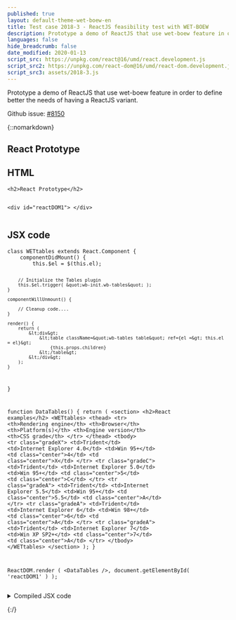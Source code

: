 ```yaml
---
published: true
layout: default-theme-wet-boew-en
title: Test case 2018-3 - ReactJS feasibility test with WET-BOEW
description: Prototype a demo of ReactJS that use wet-boew feature in order to define better the needs of having a ReactJS variant.
languages: false
hide_breadcrumb: false
date_modified: 2020-01-13
script_src: https://unpkg.com/react@16/umd/react.development.js
script_src2: https://unpkg.com/react-dom@16/umd/react-dom.development.js
script_src3: assets/2018-3.js
---
```


Prototype a demo of ReactJS that use wet-boew feature in order to define better the needs of having a ReactJS variant.

Github issue: [#8150](https://github.com/wet-boew/wet-boew/issues/8150)

{::nomarkdown}

<div class="wb-prettify all-pre"></div>


<h2>React Prototype</h2>

<div id="reactDOM1">
</div>

<h2>HTML</h2>
<pre><code>&lt;h2&gt;React Prototype&lt;/h2&gt;

&lt;div id=&quot;reactDOM1&quot;&gt;
&lt;/div&gt;</code></pre>


<h2>JSX code</h2>
<pre><code>class WETtables extends React.Component {
	componentDidMount() {
		this.$el = $(this.el);

		// Initialize the Tables plugin
		this.$el.trigger( &quot;wb-init.wb-tables&quot; );
	}

	componentWillUnmount() {

		// Cleanup code....
	}

	render() {
		return (
			&lt;div&gt;
				&lt;table className=&quot;wb-tables table&quot; ref={el =&gt; this.el = el}&gt;
					{this.props.children}
				&lt;/table&gt;
			&lt;/div&gt;
		);
	}
}

function DataTables() {
  return (
	&lt;section&gt;
		&lt;h2&gt;React examples&lt;/h2&gt;
		&lt;WETtables&gt;
			&lt;thead&gt;
				&lt;tr&gt;
					&lt;th&gt;Rendering engine&lt;/th&gt;
					&lt;th&gt;Browser&lt;/th&gt;
					&lt;th&gt;Platform(s)&lt;/th&gt;
					&lt;th&gt;Engine version&lt;/th&gt;
					&lt;th&gt;CSS grade&lt;/th&gt;
				&lt;/tr&gt;
			&lt;/thead&gt;
			&lt;tbody&gt;
				&lt;tr class=&quot;gradeX&quot;&gt;
					&lt;td&gt;Trident&lt;/td&gt;
					&lt;td&gt;Internet
						 Explorer 4.0&lt;/td&gt;
					&lt;td&gt;Win 95+&lt;/td&gt;
					&lt;td class=&quot;center&quot;&gt;4&lt;/td&gt;
					&lt;td class=&quot;center&quot;&gt;X&lt;/td&gt;
				&lt;/tr&gt;
				&lt;tr class=&quot;gradeC&quot;&gt;
					&lt;td&gt;Trident&lt;/td&gt;
					&lt;td&gt;Internet
						 Explorer 5.0&lt;/td&gt;
					&lt;td&gt;Win 95+&lt;/td&gt;
					&lt;td class=&quot;center&quot;&gt;5&lt;/td&gt;
					&lt;td class=&quot;center&quot;&gt;C&lt;/td&gt;
				&lt;/tr&gt;
				&lt;tr class=&quot;gradeA&quot;&gt;
					&lt;td&gt;Trident&lt;/td&gt;
					&lt;td&gt;Internet
						 Explorer 5.5&lt;/td&gt;
					&lt;td&gt;Win 95+&lt;/td&gt;
					&lt;td class=&quot;center&quot;&gt;5.5&lt;/td&gt;
					&lt;td class=&quot;center&quot;&gt;A&lt;/td&gt;
				&lt;/tr&gt;
				&lt;tr class=&quot;gradeA&quot;&gt;
					&lt;td&gt;Trident&lt;/td&gt;
					&lt;td&gt;Internet
						 Explorer 6&lt;/td&gt;
					&lt;td&gt;Win 98+&lt;/td&gt;
					&lt;td class=&quot;center&quot;&gt;6&lt;/td&gt;
					&lt;td class=&quot;center&quot;&gt;A&lt;/td&gt;
				&lt;/tr&gt;
				&lt;tr class=&quot;gradeA&quot;&gt;
					&lt;td&gt;Trident&lt;/td&gt;
					&lt;td&gt;Internet Explorer 7&lt;/td&gt;
					&lt;td&gt;Win XP SP2+&lt;/td&gt;
					&lt;td class=&quot;center&quot;&gt;7&lt;/td&gt;
					&lt;td class=&quot;center&quot;&gt;A&lt;/td&gt;
				&lt;/tr&gt;
			&lt;/tbody&gt;
		&lt;/WETtables&gt;
	&lt;/section&gt;
  );
}


ReactDOM.render (
	&lt;DataTables /&gt;,
	document.getElementById( 'reactDOM1' )
);</code></pre>

<details>
	<summary>Compiled JSX code</summary>
	<pre><code>&quot;use strict&quot;;

var _createClass = function () { function defineProperties(target, props) { for (var i = 0; i &lt; props.length; i++) { var descriptor = props[i]; descriptor.enumerable = descriptor.enumerable || false; descriptor.configurable = true; if (&quot;value&quot; in descriptor) descriptor.writable = true; Object.defineProperty(target, descriptor.key, descriptor); } } return function (Constructor, protoProps, staticProps) { if (protoProps) defineProperties(Constructor.prototype, protoProps); if (staticProps) defineProperties(Constructor, staticProps); return Constructor; }; }();

function _classCallCheck(instance, Constructor) { if (!(instance instanceof Constructor)) { throw new TypeError(&quot;Cannot call a class as a function&quot;); } }

function _possibleConstructorReturn(self, call) { if (!self) { throw new ReferenceError(&quot;this hasn't been initialised - super() hasn't been called&quot;); } return call &amp;&amp; (typeof call === &quot;object&quot; || typeof call === &quot;function&quot;) ? call : self; }

function _inherits(subClass, superClass) { if (typeof superClass !== &quot;function&quot; &amp;&amp; superClass !== null) { throw new TypeError(&quot;Super expression must either be null or a function, not &quot; + typeof superClass); } subClass.prototype = Object.create(superClass &amp;&amp; superClass.prototype, { constructor: { value: subClass, enumerable: false, writable: true, configurable: true } }); if (superClass) Object.setPrototypeOf ? Object.setPrototypeOf(subClass, superClass) : subClass.__proto__ = superClass; }

var WETtables = function (_React$Component) {
	_inherits(WETtables, _React$Component);

	function WETtables() {
		_classCallCheck(this, WETtables);

		return _possibleConstructorReturn(this, (WETtables.__proto__ || Object.getPrototypeOf(WETtables)).apply(this, arguments));
	}

	_createClass(WETtables, [{
		key: &quot;componentDidMount&quot;,
		value: function componentDidMount() {
			this.$el = $(this.el);

			// Initialize the Tables plugin
			this.$el.trigger(&quot;wb-init.wb-tables&quot;);
		}
	}, {
		key: &quot;componentWillUnmount&quot;,
		value: function componentWillUnmount() {

			// Cleanup code....
		}
	}, {
		key: &quot;render&quot;,
		value: function render() {
			var _this2 = this;

			return React.createElement(
				&quot;div&quot;,
				null,
				React.createElement(
					&quot;table&quot;,
					{ className: &quot;wb-tables table&quot;, ref: function ref(el) {
							return _this2.el = el;
						} },
					this.props.children
				)
			);
		}
	}]);

	return WETtables;
}(React.Component);

function DataTables() {
	return React.createElement(
		&quot;section&quot;,
		null,
		React.createElement(
			&quot;h2&quot;,
			null,
			&quot;React examples&quot;
		),
		React.createElement(
			WETtables,
			null,
			React.createElement(
				&quot;thead&quot;,
				null,
				React.createElement(
					&quot;tr&quot;,
					null,
					React.createElement(
						&quot;th&quot;,
						null,
						&quot;Rendering engine&quot;
					),
					React.createElement(
						&quot;th&quot;,
						null,
						&quot;Browser&quot;
					),
					React.createElement(
						&quot;th&quot;,
						null,
						&quot;Platform(s)&quot;
					),
					React.createElement(
						&quot;th&quot;,
						null,
						&quot;Engine version&quot;
					),
					React.createElement(
						&quot;th&quot;,
						null,
						&quot;CSS grade&quot;
					)
				)
			),
			React.createElement(
				&quot;tbody&quot;,
				null,
				React.createElement(
					&quot;tr&quot;,
					{ &quot;class&quot;: &quot;gradeX&quot; },
					React.createElement(
						&quot;td&quot;,
						null,
						&quot;Trident&quot;
					),
					React.createElement(
						&quot;td&quot;,
						null,
						&quot;Internet Explorer 4.0&quot;
					),
					React.createElement(
						&quot;td&quot;,
						null,
						&quot;Win 95+&quot;
					),
					React.createElement(
						&quot;td&quot;,
						{ &quot;class&quot;: &quot;center&quot; },
						&quot;4&quot;
					),
					React.createElement(
						&quot;td&quot;,
						{ &quot;class&quot;: &quot;center&quot; },
						&quot;X&quot;
					)
				),
				React.createElement(
					&quot;tr&quot;,
					{ &quot;class&quot;: &quot;gradeC&quot; },
					React.createElement(
						&quot;td&quot;,
						null,
						&quot;Trident&quot;
					),
					React.createElement(
						&quot;td&quot;,
						null,
						&quot;Internet Explorer 5.0&quot;
					),
					React.createElement(
						&quot;td&quot;,
						null,
						&quot;Win 95+&quot;
					),
					React.createElement(
						&quot;td&quot;,
						{ &quot;class&quot;: &quot;center&quot; },
						&quot;5&quot;
					),
					React.createElement(
						&quot;td&quot;,
						{ &quot;class&quot;: &quot;center&quot; },
						&quot;C&quot;
					)
				),
				React.createElement(
					&quot;tr&quot;,
					{ &quot;class&quot;: &quot;gradeA&quot; },
					React.createElement(
						&quot;td&quot;,
						null,
						&quot;Trident&quot;
					),
					React.createElement(
						&quot;td&quot;,
						null,
						&quot;Internet Explorer 5.5&quot;
					),
					React.createElement(
						&quot;td&quot;,
						null,
						&quot;Win 95+&quot;
					),
					React.createElement(
						&quot;td&quot;,
						{ &quot;class&quot;: &quot;center&quot; },
						&quot;5.5&quot;
					),
					React.createElement(
						&quot;td&quot;,
						{ &quot;class&quot;: &quot;center&quot; },
						&quot;A&quot;
					)
				),
				React.createElement(
					&quot;tr&quot;,
					{ &quot;class&quot;: &quot;gradeA&quot; },
					React.createElement(
						&quot;td&quot;,
						null,
						&quot;Trident&quot;
					),
					React.createElement(
						&quot;td&quot;,
						null,
						&quot;Internet Explorer 6&quot;
					),
					React.createElement(
						&quot;td&quot;,
						null,
						&quot;Win 98+&quot;
					),
					React.createElement(
						&quot;td&quot;,
						{ &quot;class&quot;: &quot;center&quot; },
						&quot;6&quot;
					),
					React.createElement(
						&quot;td&quot;,
						{ &quot;class&quot;: &quot;center&quot; },
						&quot;A&quot;
					)
				),
				React.createElement(
					&quot;tr&quot;,
					{ &quot;class&quot;: &quot;gradeA&quot; },
					React.createElement(
						&quot;td&quot;,
						null,
						&quot;Trident&quot;
					),
					React.createElement(
						&quot;td&quot;,
						null,
						&quot;Internet Explorer 7&quot;
					),
					React.createElement(
						&quot;td&quot;,
						null,
						&quot;Win XP SP2+&quot;
					),
					React.createElement(
						&quot;td&quot;,
						{ &quot;class&quot;: &quot;center&quot; },
						&quot;7&quot;
					),
					React.createElement(
						&quot;td&quot;,
						{ &quot;class&quot;: &quot;center&quot; },
						&quot;A&quot;
					)
				)
			)
		)
	);
}

ReactDOM.render(React.createElement(DataTables, null), document.getElementById('reactDOM1'));</code></pre>
</details>



{:/}
